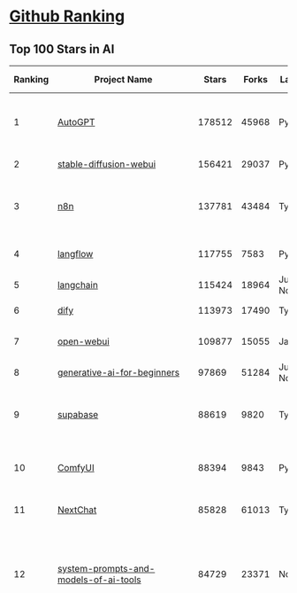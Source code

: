 [Github Ranking](../README.md)
==========

## Top 100 Stars in AI

| Ranking | Project Name | Stars | Forks | Language | Open Issues | Description | Last Commit |
| ------- | ------------ | ----- | ----- | -------- | ----------- | ----------- | ----------- |
| 1 | [AutoGPT](https://github.com/Significant-Gravitas/AutoGPT) | 178512 | 45968 | Python | 164 | AutoGPT is the vision of accessible AI for everyone, to use and to build on. Our mission is to provide the tools, so that you can focus on what matters. | 2025-09-15T03:16:19Z |
| 2 | [stable-diffusion-webui](https://github.com/AUTOMATIC1111/stable-diffusion-webui) | 156421 | 29037 | Python | 2369 | Stable Diffusion web UI | 2025-05-03T06:17:03Z |
| 3 | [n8n](https://github.com/n8n-io/n8n) | 137781 | 43484 | TypeScript | 690 | Fair-code workflow automation platform with native AI capabilities. Combine visual building with custom code, self-host or cloud, 400+ integrations. | 2025-09-15T01:47:02Z |
| 4 | [langflow](https://github.com/langflow-ai/langflow) | 117755 | 7583 | Python | 442 | Langflow is a powerful tool for building and deploying AI-powered agents and workflows. | 2025-09-15T00:27:32Z |
| 5 | [langchain](https://github.com/langchain-ai/langchain) | 115424 | 18964 | Jupyter Notebook | 118 | 🦜🔗 Build context-aware reasoning applications 🦜🔗 | 2025-09-15T02:54:05Z |
| 6 | [dify](https://github.com/langgenius/dify) | 113973 | 17490 | TypeScript | 473 | Production-ready platform for agentic workflow development. | 2025-09-15T03:45:20Z |
| 7 | [open-webui](https://github.com/open-webui/open-webui) | 109877 | 15055 | JavaScript | 226 | User-friendly AI Interface (Supports Ollama, OpenAI API, ...) | 2025-09-14T23:00:50Z |
| 8 | [generative-ai-for-beginners](https://github.com/microsoft/generative-ai-for-beginners) | 97869 | 51284 | Jupyter Notebook | 5 | 21 Lessons, Get Started Building with Generative AI  | 2025-09-15T03:15:03Z |
| 9 | [supabase](https://github.com/supabase/supabase) | 88619 | 9820 | TypeScript | 236 | The Postgres development platform. Supabase gives you a dedicated Postgres database to build your web, mobile, and AI applications. | 2025-09-15T03:01:20Z |
| 10 | [ComfyUI](https://github.com/comfyanonymous/ComfyUI) | 88394 | 9843 | Python | 2679 | The most powerful and modular diffusion model GUI, api and backend with a graph/nodes interface. | 2025-09-14T08:05:42Z |
| 11 | [NextChat](https://github.com/ChatGPTNextWeb/NextChat) | 85828 | 61013 | TypeScript | 663 | ✨ Light and Fast AI Assistant. Support: Web \| iOS \| MacOS \| Android \|  Linux \| Windows | 2025-09-13T07:49:22Z |
| 12 | [system-prompts-and-models-of-ai-tools](https://github.com/x1xhlol/system-prompts-and-models-of-ai-tools) | 84729 | 23371 | None | 48 | FULL v0, Cursor, Manus, Augment Code, Same.dev, Lovable, Devin, Replit Agent, Windsurf Agent, VSCode Agent, Dia Browser, Xcode, Trae AI, Cluely & Orchids.app (And other Open Sourced) System Prompts, Tools & AI Models. | 2025-09-12T21:03:03Z |
| 13 | [funNLP](https://github.com/fighting41love/funNLP) | 75977 | 14996 | Python | 34 | 中英文敏感词、语言检测、中外手机/电话归属地/运营商查询、名字推断性别、手机号抽取、身份证抽取、邮箱抽取、中日文人名库、中文缩写库、拆字词典、词汇情感值、停用词、反动词表、暴恐词表、繁简体转换、英文模拟中文发音、汪峰歌词生成器、职业名称词库、同义词库、反义词库、否定词库、汽车品牌词库、汽车零件词库、连续英文切割、各种中文词向量、公司名字大全、古诗词库、IT词库、财经词库、成语词库、地名词库、历史名人词库、诗词词库、医学词库、饮食词库、法律词库、汽车词库、动物词库、中文聊天语料、中文谣言数据、百度中文问答数据集、句子相似度匹配算法集合、bert资源、文本生成&摘要相关工具、cocoNLP信息抽取工具、国内电话号码正则匹配、清华大学XLORE:中英文跨语言百科知识图谱、清华大学人工智能技术系列报告、自然语言生成、NLU太难了系列、自动对联数据及机器人、用户名黑名单列表、罪名法务名词及分类模型、微信公众号语料、cs224n深度学习自然语言处理课程、中文手写汉字识别、中文自然语言处理 语料/数据集、变量命名神器、分词语料库+代码、任务型对话英文数据集、ASR 语音数据集 + 基于深度学习的中文语音识别系统、笑声检测器、Microsoft多语言数字/单位/如日期时间识别包、中华新华字典数据库及api(包括常用歇后语、成语、词语和汉字)、文档图谱自动生成、SpaCy 中文模型、Common Voice语音识别数据集新版、神经网络关系抽取、基于bert的命名实体识别、关键词(Keyphrase)抽取包pke、基于医疗领域知识图谱的问答系统、基于依存句法与语义角色标注的事件三元组抽取、依存句法分析4万句高质量标注数据、cnocr：用来做中文OCR的Python3包、中文人物关系知识图谱项目、中文nlp竞赛项目及代码汇总、中文字符数据、speech-aligner: 从“人声语音”及其“语言文本”产生音素级别时间对齐标注的工具、AmpliGraph: 知识图谱表示学习(Python)库：知识图谱概念链接预测、Scattertext 文本可视化(python)、语言/知识表示工具：BERT & ERNIE、中文对比英文自然语言处理NLP的区别综述、Synonyms中文近义词工具包、HarvestText领域自适应文本挖掘工具（新词发现-情感分析-实体链接等）、word2word：(Python)方便易用的多语言词-词对集：62种语言/3,564个多语言对、语音识别语料生成工具：从具有音频/字幕的在线视频创建自动语音识别(ASR)语料库、构建医疗实体识别的模型（包含词典和语料标注）、单文档非监督的关键词抽取、Kashgari中使用gpt-2语言模型、开源的金融投资数据提取工具、文本自动摘要库TextTeaser: 仅支持英文、人民日报语料处理工具集、一些关于自然语言的基本模型、基于14W歌曲知识库的问答尝试--功能包括歌词接龙and已知歌词找歌曲以及歌曲歌手歌词三角关系的问答、基于Siamese bilstm模型的相似句子判定模型并提供训练数据集和测试数据集、用Transformer编解码模型实现的根据Hacker News文章标题自动生成评论、用BERT进行序列标记和文本分类的模板代码、LitBank：NLP数据集——支持自然语言处理和计算人文学科任务的100部带标记英文小说语料、百度开源的基准信息抽取系统、虚假新闻数据集、Facebook: LAMA语言模型分析，提供Transformer-XL/BERT/ELMo/GPT预训练语言模型的统一访问接口、CommonsenseQA：面向常识的英文QA挑战、中文知识图谱资料、数据及工具、各大公司内部里大牛分享的技术文档 PDF 或者 PPT、自然语言生成SQL语句（英文）、中文NLP数据增强（EDA）工具、英文NLP数据增强工具 、基于医药知识图谱的智能问答系统、京东商品知识图谱、基于mongodb存储的军事领域知识图谱问答项目、基于远监督的中文关系抽取、语音情感分析、中文ULMFiT-情感分析-文本分类-语料及模型、一个拍照做题程序、世界各国大规模人名库、一个利用有趣中文语料库 qingyun 训练出来的中文聊天机器人、中文聊天机器人seqGAN、省市区镇行政区划数据带拼音标注、教育行业新闻语料库包含自动文摘功能、开放了对话机器人-知识图谱-语义理解-自然语言处理工具及数据、中文知识图谱：基于百度百科中文页面-抽取三元组信息-构建中文知识图谱、masr: 中文语音识别-提供预训练模型-高识别率、Python音频数据增广库、中文全词覆盖BERT及两份阅读理解数据、ConvLab：开源多域端到端对话系统平台、中文自然语言处理数据集、基于最新版本rasa搭建的对话系统、基于TensorFlow和BERT的管道式实体及关系抽取、一个小型的证券知识图谱/知识库、复盘所有NLP比赛的TOP方案、OpenCLaP：多领域开源中文预训练语言模型仓库、UER：基于不同语料+编码器+目标任务的中文预训练模型仓库、中文自然语言处理向量合集、基于金融-司法领域(兼有闲聊性质)的聊天机器人、g2pC：基于上下文的汉语读音自动标记模块、Zincbase 知识图谱构建工具包、诗歌质量评价/细粒度情感诗歌语料库、快速转化「中文数字」和「阿拉伯数字」、百度知道问答语料库、基于知识图谱的问答系统、jieba_fast 加速版的jieba、正则表达式教程、中文阅读理解数据集、基于BERT等最新语言模型的抽取式摘要提取、Python利用深度学习进行文本摘要的综合指南、知识图谱深度学习相关资料整理、维基大规模平行文本语料、StanfordNLP 0.2.0：纯Python版自然语言处理包、NeuralNLP-NeuralClassifier：腾讯开源深度学习文本分类工具、端到端的封闭域对话系统、中文命名实体识别：NeuroNER vs. BertNER、新闻事件线索抽取、2019年百度的三元组抽取比赛：“科学空间队”源码、基于依存句法的开放域文本知识三元组抽取和知识库构建、中文的GPT2训练代码、ML-NLP - 机器学习(Machine Learning)NLP面试中常考到的知识点和代码实现、nlp4han:中文自然语言处理工具集(断句/分词/词性标注/组块/句法分析/语义分析/NER/N元语法/HMM/代词消解/情感分析/拼写检查、XLM：Facebook的跨语言预训练语言模型、用基于BERT的微调和特征提取方法来进行知识图谱百度百科人物词条属性抽取、中文自然语言处理相关的开放任务-数据集-当前最佳结果、CoupletAI - 基于CNN+Bi-LSTM+Attention 的自动对对联系统、抽象知识图谱、MiningZhiDaoQACorpus - 580万百度知道问答数据挖掘项目、brat rapid annotation tool: 序列标注工具、大规模中文知识图谱数据：1.4亿实体、数据增强在机器翻译及其他nlp任务中的应用及效果、allennlp阅读理解:支持多种数据和模型、PDF表格数据提取工具 、 Graphbrain：AI开源软件库和科研工具，目的是促进自动意义提取和文本理解以及知识的探索和推断、简历自动筛选系统、基于命名实体识别的简历自动摘要、中文语言理解测评基准，包括代表性的数据集&基准模型&语料库&排行榜、树洞 OCR 文字识别 、从包含表格的扫描图片中识别表格和文字、语声迁移、Python口语自然语言处理工具集(英文)、 similarity：相似度计算工具包，java编写、海量中文预训练ALBERT模型 、Transformers 2.0 、基于大规模音频数据集Audioset的音频增强 、Poplar：网页版自然语言标注工具、图片文字去除，可用于漫画翻译 、186种语言的数字叫法库、Amazon发布基于知识的人-人开放领域对话数据集 、中文文本纠错模块代码、繁简体转换 、 Python实现的多种文本可读性评价指标、类似于人名/地名/组织机构名的命名体识别数据集 、东南大学《知识图谱》研究生课程(资料)、. 英文拼写检查库 、 wwsearch是企业微信后台自研的全文检索引擎、CHAMELEON：深度学习新闻推荐系统元架构 、 8篇论文梳理BERT相关模型进展与反思、DocSearch：免费文档搜索引擎、 LIDA：轻量交互式对话标注工具 、aili - the fastest in-memory index in the East 东半球最快并发索引 、知识图谱车音工作项目、自然语言生成资源大全 、中日韩分词库mecab的Python接口库、中文文本摘要/关键词提取、汉字字符特征提取器 (featurizer)，提取汉字的特征（发音特征、字形特征）用做深度学习的特征、中文生成任务基准测评 、中文缩写数据集、中文任务基准测评 - 代表性的数据集-基准(预训练)模型-语料库-baseline-工具包-排行榜、PySS3：面向可解释AI的SS3文本分类器机器可视化工具 、中文NLP数据集列表、COPE - 格律诗编辑程序、doccano：基于网页的开源协同多语言文本标注工具 、PreNLP：自然语言预处理库、简单的简历解析器，用来从简历中提取关键信息、用于中文闲聊的GPT2模型：GPT2-chitchat、基于检索聊天机器人多轮响应选择相关资源列表(Leaderboards、Datasets、Papers)、(Colab)抽象文本摘要实现集锦(教程 、词语拼音数据、高效模糊搜索工具、NLP数据增广资源集、微软对话机器人框架 、 GitHub Typo Corpus：大规模GitHub多语言拼写错误/语法错误数据集、TextCluster：短文本聚类预处理模块 Short text cluster、面向语音识别的中文文本规范化、BLINK：最先进的实体链接库、BertPunc：基于BERT的最先进标点修复模型、Tokenizer：快速、可定制的文本词条化库、中文语言理解测评基准，包括代表性的数据集、基准(预训练)模型、语料库、排行榜、spaCy 医学文本挖掘与信息提取 、 NLP任务示例项目代码集、 python拼写检查库、chatbot-list - 行业内关于智能客服、聊天机器人的应用和架构、算法分享和介绍、语音质量评价指标(MOSNet, BSSEval, STOI, PESQ, SRMR)、 用138GB语料训练的法文RoBERTa预训练语言模型 、BERT-NER-Pytorch：三种不同模式的BERT中文NER实验、无道词典 - 有道词典的命令行版本，支持英汉互查和在线查询、2019年NLP亮点回顾、 Chinese medical dialogue data 中文医疗对话数据集 、最好的汉字数字(中文数字)-阿拉伯数字转换工具、 基于百科知识库的中文词语多词义/义项获取与特定句子词语语义消歧、awesome-nlp-sentiment-analysis - 情感分析、情绪原因识别、评价对象和评价词抽取、LineFlow：面向所有深度学习框架的NLP数据高效加载器、中文医学NLP公开资源整理 、MedQuAD：(英文)医学问答数据集、将自然语言数字串解析转换为整数和浮点数、Transfer Learning in Natural Language Processing (NLP) 、面向语音识别的中文/英文发音辞典、Tokenizers：注重性能与多功能性的最先进分词器、CLUENER 细粒度命名实体识别 Fine Grained Named Entity Recognition、 基于BERT的中文命名实体识别、中文谣言数据库、NLP数据集/基准任务大列表、nlp相关的一些论文及代码, 包括主题模型、词向量(Word Embedding)、命名实体识别(NER)、文本分类(Text Classificatin)、文本生成(Text Generation)、文本相似性(Text Similarity)计算等，涉及到各种与nlp相关的算法，基于keras和tensorflow 、Python文本挖掘/NLP实战示例、 Blackstone：面向非结构化法律文本的spaCy pipeline和NLP模型通过同义词替换实现文本“变脸” 、中文 预训练 ELECTREA 模型: 基于对抗学习 pretrain Chinese Model 、albert-chinese-ner - 用预训练语言模型ALBERT做中文NER 、基于GPT2的特定主题文本生成/文本增广、开源预训练语言模型合集、多语言句向量包、编码、标记和实现：一种可控高效的文本生成方法、 英文脏话大列表 、attnvis：GPT2、BERT等transformer语言模型注意力交互可视化、CoVoST：Facebook发布的多语种语音-文本翻译语料库，包括11种语言(法语、德语、荷兰语、俄语、西班牙语、意大利语、土耳其语、波斯语、瑞典语、蒙古语和中文)的语音、文字转录及英文译文、Jiagu自然语言处理工具 - 以BiLSTM等模型为基础，提供知识图谱关系抽取 中文分词 词性标注 命名实体识别 情感分析 新词发现 关键词 文本摘要 文本聚类等功能、用unet实现对文档表格的自动检测，表格重建、NLP事件提取文献资源列表 、 金融领域自然语言处理研究资源大列表、CLUEDatasetSearch - 中英文NLP数据集：搜索所有中文NLP数据集，附常用英文NLP数据集 、medical_NER - 中文医学知识图谱命名实体识别 、(哈佛)讲因果推理的免费书、知识图谱相关学习资料/数据集/工具资源大列表、Forte：灵活强大的自然语言处理pipeline工具集 、Python字符串相似性算法库、PyLaia：面向手写文档分析的深度学习工具包、TextFooler：针对文本分类/推理的对抗文本生成模块、Haystack：灵活、强大的可扩展问答(QA)框架、中文关键短语抽取工具 | 2024-05-10T07:38:24Z |
| 14 | [netdata](https://github.com/netdata/netdata) | 75895 | 6151 | C | 172 | The fastest path to AI-powered full stack observability, even for lean teams. | 2025-09-15T00:53:03Z |
| 15 | [gemini-cli](https://github.com/google-gemini/gemini-cli) | 75169 | 7960 | TypeScript | 1672 | An open-source AI agent that brings the power of Gemini directly into your terminal. | 2025-09-15T03:37:52Z |
| 16 | [Deep-Live-Cam](https://github.com/hacksider/Deep-Live-Cam) | 73121 | 10595 | Python | 73 | real time face swap and one-click video deepfake with only a single image | 2025-08-29T06:44:46Z |
| 17 | [LLMs-from-scratch](https://github.com/rasbt/LLMs-from-scratch) | 70876 | 10186 | Jupyter Notebook | 3 | Implement a ChatGPT-like LLM in PyTorch from scratch, step by step | 2025-09-14T20:46:50Z |
| 18 | [awesome-mcp-servers](https://github.com/punkpeye/awesome-mcp-servers) | 70076 | 5751 | None | 37 | A collection of MCP servers. | 2025-09-08T01:35:01Z |
| 19 | [browser-use](https://github.com/browser-use/browser-use) | 69849 | 8147 | Python | 100 | 🌐 Make websites accessible for AI agents. Automate tasks online with ease. | 2025-09-15T03:22:22Z |
| 20 | [awesome-llm-apps](https://github.com/Shubhamsaboo/awesome-llm-apps) | 68466 | 8626 | Python | 5 | Collection of awesome LLM apps with AI Agents and RAG using OpenAI, Anthropic, Gemini and opensource models. | 2025-09-15T02:59:19Z |
| 21 | [lobe-chat](https://github.com/lobehub/lobe-chat) | 65548 | 13576 | TypeScript | 919 | 🤯 Lobe Chat - an open-source, modern design AI chat framework. Supports multiple AI providers (OpenAI / Claude 4 / Gemini / DeepSeek / Ollama / Qwen), Knowledge Base (file upload / RAG ), one click install MCP Marketplace and Artifacts / Thinking. One-click FREE deployment of your private AI Agent application. | 2025-09-15T03:45:12Z |
| 22 | [AppFlowy](https://github.com/AppFlowy-IO/AppFlowy) | 65439 | 4546 | Dart | 955 | Bring projects, wikis, and teams together with AI. AppFlowy is the AI collaborative workspace where you achieve more without losing control of your data. The leading open source Notion alternative. | 2025-09-12T08:21:33Z |
| 23 | [ragflow](https://github.com/infiniflow/ragflow) | 64240 | 6688 | TypeScript | 2812 | RAGFlow is a leading open-source Retrieval-Augmented Generation (RAG) engine that fuses cutting-edge RAG with Agent capabilities to create a superior context layer for LLMs | 2025-09-15T03:24:19Z |
| 24 | [MetaGPT](https://github.com/FoundationAgents/MetaGPT) | 58406 | 7052 | Python | 11 | 🌟 The Multi-Agent Framework: First AI Software Company, Towards Natural Language Programming | 2025-06-30T11:45:55Z |
| 25 | [LLaMA-Factory](https://github.com/hiyouga/LLaMA-Factory) | 58212 | 7160 | Python | 635 | Unified Efficient Fine-Tuning of 100+ LLMs & VLMs (ACL 2024) | 2025-09-13T19:16:27Z |
| 26 | [firecrawl](https://github.com/firecrawl/firecrawl) | 57316 | 4753 | TypeScript | 140 | The Web Data API for AI - Turn entire websites into LLM-ready markdown or structured data 🔥 | 2025-09-14T11:26:09Z |
| 27 | [gpt-engineer](https://github.com/AntonOsika/gpt-engineer) | 54861 | 7293 | Python | 31 | CLI platform to experiment with codegen. Precursor to: https://lovable.dev | 2025-05-14T10:15:10Z |
| 28 | [ChatGPT](https://github.com/lencx/ChatGPT) | 54087 | 6150 | Rust | 848 | 🔮 ChatGPT Desktop Application (Mac, Windows and Linux) | 2024-08-29T17:58:11Z |
| 29 | [meilisearch](https://github.com/meilisearch/meilisearch) | 53165 | 2165 | Rust | 209 | A lightning-fast search engine API bringing AI-powered hybrid search to your sites and applications. | 2025-09-11T15:04:35Z |
| 30 | [crawl4ai](https://github.com/unclecode/crawl4ai) | 53018 | 5286 | Python | 163 | 🚀🤖 Crawl4AI: Open-source LLM Friendly Web Crawler & Scraper. Don't be shy, join here: https://discord.gg/jP8KfhDhyN | 2025-09-12T03:10:46Z |
| 31 | [OpenBB](https://github.com/OpenBB-finance/OpenBB) | 52239 | 4961 | Python | 36 | Financial data platform for analysts, quants and AI agents. | 2025-09-10T07:00:10Z |
| 32 | [autogen](https://github.com/microsoft/autogen) | 49777 | 7616 | Python | 411 | A programming framework for agentic AI 🤖 PyPi: autogen-agentchat Discord: https://aka.ms/autogen-discord Office Hour: https://aka.ms/autogen-officehour | 2025-09-13T14:10:40Z |
| 33 | [anything-llm](https://github.com/Mintplex-Labs/anything-llm) | 49029 | 5074 | JavaScript | 269 | The all-in-one Desktop & Docker AI application with built-in RAG, AI agents, No-code agent builder, MCP compatibility,  and more. | 2025-09-10T12:10:03Z |
| 34 | [unsloth](https://github.com/unslothai/unsloth) | 45455 | 3694 | Python | 747 | Fine-tuning & Reinforcement Learning for LLMs. 🦥 Train OpenAI gpt-oss, Qwen3, Llama 4, DeepSeek-R1, Gemma 3, TTS 2x faster with 70% less VRAM. | 2025-09-14T04:45:22Z |
| 35 | [dbeaver](https://github.com/dbeaver/dbeaver) | 45379 | 3839 | Java | 3061 | Free universal database tool and SQL client | 2025-09-13T12:55:04Z |
| 36 | [text-generation-webui](https://github.com/oobabooga/text-generation-webui) | 44967 | 5776 | Python | 2582 | The definitive Web UI for local AI, with powerful features and easy setup. | 2025-09-03T23:50:25Z |
| 37 | [JeecgBoot](https://github.com/jeecgboot/JeecgBoot) | 43855 | 15550 | Java | 58 | 🔥AI低代码平台，助力企业快速实现低代码开发和构建AI应用！前后端分离架构 SpringBoot3，SpringCloud、Mybatis，Ant Design&Vue3、TS+vite！强大代码生成器实现前后端一键生成，无需手写代码! 引领AI低代码开发模式：AI生成→在线编码→代码生成→手工合并，解决Java项目80%重复工作，提升效率，节省成本，兼顾灵活性~ | 2025-09-13T12:31:20Z |
| 38 | [Flowise](https://github.com/FlowiseAI/Flowise) | 43622 | 22268 | TypeScript | 592 | Build AI Agents, Visually | 2025-09-13T22:47:22Z |
| 39 | [ClickHouse](https://github.com/ClickHouse/ClickHouse) | 42879 | 7654 | C++ | 4563 | ClickHouse® is a real-time analytics database management system | 2025-09-15T03:28:04Z |
| 40 | [airflow](https://github.com/apache/airflow) | 42358 | 15585 | Python | 1299 | Apache Airflow - A platform to programmatically author, schedule, and monitor workflows | 2025-09-15T03:28:42Z |
| 41 | [GitHubDaily](https://github.com/GitHubDaily/GitHubDaily) | 41996 | 4257 | None | 421 | 坚持分享 GitHub 上高质量、有趣实用的开源技术教程、开发者工具、编程网站、技术资讯。A list cool, interesting projects of GitHub. | 2025-03-20T08:54:47Z |
| 42 | [kong](https://github.com/Kong/kong) | 41758 | 4979 | Lua | 67 | 🦍 The Cloud-Native API Gateway and AI Gateway. | 2025-09-08T02:42:59Z |
| 43 | [ailearning](https://github.com/apachecn/ailearning) | 41431 | 11587 | Python | 3 | AiLearning：数据分析+机器学习实战+线性代数+PyTorch+NLTK+TF2 | 2024-11-12T16:21:55Z |
| 44 | [ColossalAI](https://github.com/hpcaitech/ColossalAI) | 41150 | 4532 | Python | 430 | Making large AI models cheaper, faster and more accessible | 2025-09-03T07:14:34Z |
| 45 | [AI-For-Beginners](https://github.com/microsoft/AI-For-Beginners) | 40154 | 7869 | Jupyter Notebook | 21 | 12 Weeks, 24 Lessons, AI for All! | 2025-09-09T20:42:34Z |
| 46 | [ai-hedge-fund](https://github.com/virattt/ai-hedge-fund) | 40112 | 7104 | Python | 22 | An AI Hedge Fund Team | 2025-09-12T19:43:08Z |
| 47 | [llm-app](https://github.com/pathwaycom/llm-app) | 39996 | 1073 | Jupyter Notebook | 4 | Ready-to-run cloud templates for RAG, AI pipelines, and enterprise search with live data. 🐳Docker-friendly.⚡Always in sync with Sharepoint, Google Drive, S3, Kafka, PostgreSQL, real-time data APIs, and more. | 2025-07-30T12:13:39Z |
| 48 | [MoneyPrinterTurbo](https://github.com/harry0703/MoneyPrinterTurbo) | 39884 | 5789 | Python | 183 | 利用AI大模型，一键生成高清短视频 Generate short videos with one click using AI LLM. | 2025-06-11T06:34:54Z |
| 49 | [mem0](https://github.com/mem0ai/mem0) | 39833 | 4186 | Python | 315 | Universal memory layer for AI Agents; Announcing OpenMemory MCP - local and secure memory management. | 2025-09-13T22:18:09Z |
| 50 | [upscayl](https://github.com/upscayl/upscayl) | 39724 | 1851 | TypeScript | 55 | 🆙 Upscayl - #1 Free and Open Source AI Image Upscaler for Linux, MacOS and Windows. | 2025-09-08T13:13:37Z |
| 51 | [chatgpt-on-wechat](https://github.com/zhayujie/chatgpt-on-wechat) | 39035 | 9433 | Python | 304 | 基于大模型搭建的聊天机器人，同时支持 微信公众号、企业微信应用、飞书、钉钉 等接入，可选择ChatGPT/Claude/DeepSeek/文心一言/讯飞星火/通义千问/ Gemini/GLM-4/Kimi/LinkAI，能处理文本、语音和图片，访问操作系统和互联网，支持基于自有知识库进行定制企业智能客服。 | 2025-08-08T02:47:49Z |
| 52 | [ray](https://github.com/ray-project/ray) | 38930 | 6796 | Python | 2740 | Ray is an AI compute engine. Ray consists of a core distributed runtime and a set of AI Libraries for accelerating ML workloads. | 2025-09-15T00:28:37Z |
| 53 | [docling](https://github.com/docling-project/docling) | 38633 | 2678 | Python | 555 | Get your documents ready for gen AI | 2025-09-11T16:11:21Z |
| 54 | [quivr](https://github.com/QuivrHQ/quivr) | 38427 | 3676 | Python | 2 | Opiniated RAG for integrating GenAI in your apps 🧠   Focus on your product rather than the RAG. Easy integration in existing products with customisation!  Any LLM: GPT4, Groq, Llama. Any Vectorstore: PGVector, Faiss. Any Files. Anyway you want.  | 2025-07-09T12:55:23Z |
| 55 | [ai-agents-for-beginners](https://github.com/microsoft/ai-agents-for-beginners) | 38402 | 12367 | Jupyter Notebook | 8 | 12 Lessons to Get Started Building AI Agents | 2025-09-13T12:47:36Z |
| 56 | [photoprism](https://github.com/photoprism/photoprism) | 38342 | 2145 | Go | 429 | AI-Powered Photos App for the Decentralized Web 🌈💎✨ | 2025-09-15T02:43:41Z |
| 57 | [crewAI](https://github.com/crewAIInc/crewAI) | 38089 | 5039 | Python | 55 | Framework for orchestrating role-playing, autonomous AI agents. By fostering collaborative intelligence, CrewAI empowers agents to work together seamlessly, tackling complex tasks. | 2025-09-14T23:04:16Z |
| 58 | [Open-Assistant](https://github.com/LAION-AI/Open-Assistant) | 37469 | 3295 | Python | 227 | OpenAssistant is a chat-based assistant that understands tasks, can interact with third-party systems, and retrieve information dynamically to do so. | 2024-08-17T01:55:35Z |
| 59 | [aider](https://github.com/Aider-AI/aider) | 37428 | 3491 | Python | 1024 | aider is AI pair programming in your terminal | 2025-09-05T14:09:23Z |
| 60 | [MockingBird](https://github.com/babysor/MockingBird) | 36634 | 5263 | Python | 476 | 🚀AI拟声: 5秒内克隆您的声音并生成任意语音内容 Clone a voice in 5 seconds to generate arbitrary speech in real-time | 2024-11-15T05:00:29Z |
| 61 | [chatbox](https://github.com/chatboxai/chatbox) | 36623 | 3554 | TypeScript | 849 | User-friendly Desktop Client App for AI Models/LLMs (GPT, Claude, Gemini, Ollama...) | 2025-09-13T13:01:11Z |
| 62 | [ToolJet](https://github.com/ToolJet/ToolJet) | 36460 | 4745 | JavaScript | 629 | ToolJet is the open-source foundation of ToolJet AI - the AI-native platform for building internal tools, dashboard, business applications, workflows and AI agents 🚀 | 2025-09-14T12:43:52Z |
| 63 | [google-research](https://github.com/google-research/google-research) | 36365 | 8183 | Jupyter Notebook | 1068 | Google Research | 2025-09-08T14:53:58Z |
| 64 | [mindsdb](https://github.com/mindsdb/mindsdb) | 35694 | 5758 | Python | 49 | AI Analytics Engine that can answer questions over large scale data. - The only MCP Server you'll ever need | 2025-09-13T16:04:31Z |
| 65 | [cursor-free-vip](https://github.com/yeongpin/cursor-free-vip) | 35402 | 4348 | Python | 574 | [Support 0.49.x]（Reset Cursor AI MachineID & Bypass Higher Token Limit） Cursor Ai ，自动重置机器ID ， 免费升级使用Pro功能: You've reached your trial request limit. / Too many free trial accounts used on this machine. Please upgrade to pro. We have this limit in place to prevent abuse. Please let us know if you believe this is a mistake. | 2025-08-30T16:12:44Z |
| 66 | [LocalAI](https://github.com/mudler/LocalAI) | 35265 | 2764 | Go | 343 | :robot: The free, Open Source alternative to OpenAI, Claude and others. Self-hosted and local-first. Drop-in replacement for OpenAI,  running on consumer-grade hardware. No GPU required. Runs gguf, transformers, diffusers and many more models architectures. Features: Generate Text, Audio, Video, Images, Voice Cloning, Distributed, P2P inference | 2025-09-14T21:19:41Z |
| 67 | [AgentGPT](https://github.com/reworkd/AgentGPT) | 34919 | 9471 | TypeScript | 130 | 🤖 Assemble, configure, and deploy autonomous AI Agents in your browser. | 2025-04-29T01:19:32Z |
| 68 | [gold-miner](https://github.com/xitu/gold-miner) | 34262 | 5043 | None | 11 | 🥇掘金翻译计划，可能是世界最大最好的英译中技术社区，最懂读者和译者的翻译平台： | 2024-04-17T09:44:37Z |
| 69 | [Folo](https://github.com/RSSNext/Folo) | 33969 | 1617 | TypeScript | 249 | 🧡 Follow everything in one place | 2025-09-15T03:24:21Z |
| 70 | [awesome-cursorrules](https://github.com/PatrickJS/awesome-cursorrules) | 33791 | 2846 | MDX | 35 | 📄  Configuration files that enhance Cursor AI editor experience with custom rules and behaviors | 2025-09-09T19:53:44Z |
| 71 | [Fabric](https://github.com/danielmiessler/Fabric) | 33455 | 3421 | JavaScript | 38 | Fabric is an open-source framework for augmenting humans using AI. It provides a modular system for solving specific problems using a crowdsourced set of AI prompts that can be used anywhere. | 2025-09-15T03:42:28Z |
| 72 | [agno](https://github.com/agno-agi/agno) | 33409 | 4242 | Python | 131 | High-performance runtime for multi-agent systems. Build, run and manage secure multi-agent systems in your cloud. | 2025-09-13T19:23:47Z |
| 73 | [gpt-pilot](https://github.com/Pythagora-io/gpt-pilot) | 33355 | 3414 | Python | 236 | The first real AI developer | 2025-09-11T13:41:50Z |
| 74 | [ruoyi-vue-pro](https://github.com/YunaiV/ruoyi-vue-pro) | 33205 | 7153 | Java | 8 | 🔥 官方推荐 🔥 RuoYi-Vue 全新 Pro 版本，优化重构所有功能。基于 Spring Boot + MyBatis Plus + Vue & Element 实现的后台管理系统 + 微信小程序，支持 RBAC 动态权限、数据权限、SaaS 多租户、Flowable 工作流、三方登录、支付、短信、商城、CRM、ERP、AI 大模型等功能。你的 ⭐️ Star ⭐️，是作者生发的动力！ | 2025-08-31T11:51:42Z |
| 75 | [spaCy](https://github.com/explosion/spaCy) | 32478 | 4578 | Python | 170 | 💫 Industrial-strength Natural Language Processing (NLP) in Python | 2025-05-28T15:28:05Z |
| 76 | [chatbot-ui](https://github.com/mckaywrigley/chatbot-ui) | 32279 | 9320 | TypeScript | 176 | AI chat for any model. | 2024-08-03T00:38:07Z |
| 77 | [tabby](https://github.com/TabbyML/tabby) | 32086 | 1581 | Rust | 212 | Self-hosted AI coding assistant | 2025-08-26T20:03:41Z |
| 78 | [nacos](https://github.com/alibaba/nacos) | 32042 | 13142 | Java | 249 | an easy-to-use dynamic service discovery, configuration and service management platform for building AI cloud native applications. | 2025-09-12T08:36:13Z |
| 79 | [fairseq](https://github.com/facebookresearch/fairseq) | 31795 | 6604 | Python | 1192 | Facebook AI Research Sequence-to-Sequence Toolkit written in Python. | 2025-09-09T17:55:23Z |
| 80 | [netron](https://github.com/lutzroeder/netron) | 31380 | 2993 | JavaScript | 20 | Visualizer for neural network, deep learning and machine learning models | 2025-09-14T15:45:24Z |
| 81 | [cursor](https://github.com/cursor/cursor) | 31287 | 2045 | None | 2083 | The AI Code Editor | 2024-10-13T19:23:26Z |
| 82 | [khoj](https://github.com/khoj-ai/khoj) | 30960 | 1789 | Python | 76 | Your AI second brain. Self-hostable. Get answers from the web or your docs. Build custom agents, schedule automations, do deep research. Turn any online or local LLM into your personal, autonomous AI (gpt, claude, gemini, llama, qwen, mistral). Get started - free. | 2025-08-31T20:22:25Z |
| 83 | [exo](https://github.com/exo-explore/exo) | 30893 | 2034 | Python | 364 | Run your own AI cluster at home with everyday devices 📱💻 🖥️⌚ | 2025-03-21T22:23:32Z |
| 84 | [qlib](https://github.com/microsoft/qlib) | 30506 | 4718 | Python | 259 | Qlib is an AI-oriented Quant investment platform that aims to use AI tech to empower Quant Research, from exploring ideas to implementing productions. Qlib supports diverse ML modeling paradigms, including supervised learning, market dynamics modeling, and RL, and is now equipped with https://github.com/microsoft/RD-Agent to automate R&D process. | 2025-09-11T12:07:39Z |
| 85 | [AI-Expert-Roadmap](https://github.com/AMAI-GmbH/AI-Expert-Roadmap) | 30269 | 2541 | JavaScript | 12 | Roadmap to becoming an Artificial Intelligence Expert in 2022 | 2025-09-12T14:59:30Z |
| 86 | [roop](https://github.com/s0md3v/roop) | 30205 | 6855 | Python | 0 | one-click face swap | 2024-08-19T12:57:17Z |
| 87 | [context7](https://github.com/upstash/context7) | 30188 | 1509 | JavaScript | 77 | Context7 MCP Server -- Up-to-date code documentation for LLMs and AI code editors | 2025-09-11T22:01:28Z |
| 88 | [pytorch-lightning](https://github.com/Lightning-AI/pytorch-lightning) | 30120 | 3568 | Python | 843 | Pretrain, finetune ANY AI model of ANY size on multiple GPUs, TPUs with zero code changes. | 2025-09-15T01:02:49Z |
| 89 | [LibreChat](https://github.com/danny-avila/LibreChat) | 29979 | 5693 | TypeScript | 175 | Enhanced ChatGPT Clone: Features Agents, MCP, DeepSeek, Anthropic, AWS, OpenAI, Responses API, Azure, Groq, o1, GPT-5, Mistral, OpenRouter, Vertex AI, Gemini, Artifacts, AI model switching, message search, Code Interpreter, langchain, DALL-E-3, OpenAPI Actions, Functions, Secure Multi-User Auth, Presets, open-source for self-hosting. Active. | 2025-09-14T23:22:17Z |
| 90 | [Mr.-Ranedeer-AI-Tutor](https://github.com/JushBJJ/Mr.-Ranedeer-AI-Tutor) | 29648 | 3385 | None | 13 | A GPT-4 AI Tutor Prompt for customizable personalized learning experiences. | 2025-06-14T06:58:48Z |
| 91 | [continue](https://github.com/continuedev/continue) | 28920 | 3484 | TypeScript | 674 | ⏩ Ship faster with Continuous AI. Build and run custom agents across your IDE, terminal, and CI | 2025-09-15T03:23:24Z |
| 92 | [Jobs_Applier_AI_Agent_AIHawk](https://github.com/feder-cr/Jobs_Applier_AI_Agent_AIHawk) | 28804 | 4373 | Python | 11 | AIHawk aims to easy job hunt process by automating the job application process. Utilizing artificial intelligence, it enables users to apply for multiple jobs in a tailored way. | 2025-05-28T13:24:12Z |
| 93 | [so-vits-svc](https://github.com/svc-develop-team/so-vits-svc) | 27613 | 5046 | Python | 21 | SoftVC VITS Singing Voice Conversion | 2023-11-11T13:11:31Z |
| 94 | [PDFMathTranslate](https://github.com/Byaidu/PDFMathTranslate) | 27358 | 2402 | Python | 109 | PDF scientific paper translation with preserved formats - 基于 AI 完整保留排版的 PDF 文档全文双语翻译，支持 Google/DeepL/Ollama/OpenAI 等服务，提供 CLI/GUI/MCP/Docker/Zotero | 2025-09-08T13:27:31Z |
| 95 | [500-AI-Machine-learning-Deep-learning-Computer-vision-NLP-Projects-with-code](https://github.com/ashishpatel26/500-AI-Machine-learning-Deep-learning-Computer-vision-NLP-Projects-with-code) | 27272 | 6204 | None | 43 | 500 AI Machine learning Deep learning Computer vision NLP Projects with code | 2025-08-01T11:54:09Z |
| 96 | [Genesis](https://github.com/Genesis-Embodied-AI/Genesis) | 27235 | 2495 | Python | 119 | A generative world for general-purpose robotics & embodied AI learning. | 2025-09-13T14:07:43Z |
| 97 | [nx](https://github.com/nrwl/nx) | 26990 | 2593 | TypeScript | 612 | Get to green PRs in half the time. Nx optimizes your builds, scales your CI, and fixes failed PRs. Built for developers and AI agents. | 2025-09-14T02:07:08Z |
| 98 | [generative-models](https://github.com/Stability-AI/generative-models) | 26380 | 2948 | Python | 272 | Generative Models by Stability AI | 2025-05-20T14:53:33Z |
| 99 | [semantic-kernel](https://github.com/microsoft/semantic-kernel) | 26146 | 4205 | C# | 505 | Integrate cutting-edge LLM technology quickly and easily into your apps | 2025-09-14T07:37:47Z |
| 100 | [qdrant](https://github.com/qdrant/qdrant) | 25962 | 1812 | Rust | 352 | Qdrant - High-performance, massive-scale Vector Database and Vector Search Engine for the next generation of AI. Also available in the cloud https://cloud.qdrant.io/ | 2025-09-12T16:40:11Z |

